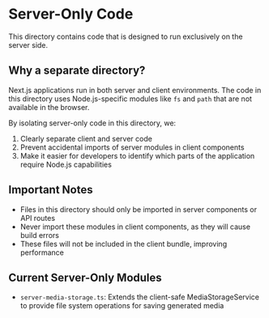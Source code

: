 # Server-Only Code

This directory contains code that is designed to run exclusively on the server side.

## Why a separate directory?

Next.js applications run in both server and client environments. The code in this directory uses Node.js-specific modules like `fs` and `path` that are not available in the browser.

By isolating server-only code in this directory, we:

1. Clearly separate client and server code
2. Prevent accidental imports of server modules in client components
3. Make it easier for developers to identify which parts of the application require Node.js capabilities

## Important Notes

- Files in this directory should only be imported in server components or API routes
- Never import these modules in client components, as they will cause build errors
- These files will not be included in the client bundle, improving performance

## Current Server-Only Modules

- `server-media-storage.ts`: Extends the client-safe MediaStorageService to provide file system operations for saving generated media
